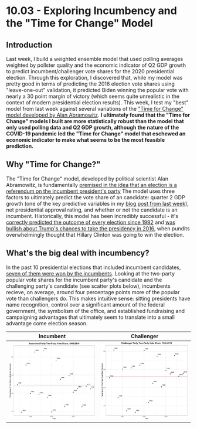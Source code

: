 # 10.03 - Exploring Incumbency and the "Time for Change" Model
## Introduction
Last week, I build a weighted ensemble model that used polling averages weighted by pollster quality and the economic indicator of Q2 GDP growth to predict incumbent/challenger vote shares for the 2020 presidential election. Through this exploration, I discovered that, while my model was pretty good in terms of predicting the 2016 election vote shares using "leave-one-out" validation, it predicted Biden winning the popular vote with nearly a 30 point margin of victory (which seems quite unrealistic in the context of modern presidential election results). This week, I test my "best" model from last week against several variations of the ["Time for Change" model developed by Alan Abramowitz](https://pollyvote.com/en/components/models/retrospective/fundamentals-plus-models/time-for-change-model/). **I ultimately found that the "Time for Change" models I built are more statistically robust than the model that only used polling data and Q2 GDP growth, although the nature of the COVID-19 pandemic led the "Time for Change" model that eschewed an economic indicator to make what seems to be the most feasible prediction.**

## Why "Time for Change?"
The "Time for Change" model, developed by political scientist Alan Abramowitz, is fundamentally [premised in the idea that an election is a referendum on the incumbent president's party](http://www.emory.edu/news/Releases/time-for-change.html) The model uses three factors to ultimately predict the vote share of an candidate: quarter 2 GDP growth (one of the key predictive variables in my [blog post from last week](https://parkermas.github.io/gov1347-blog/09-26)), net presidential approval rating, and whether or not the candidate is an incumbent. Historically, this model has been incredibly successful - it's [correctly predicted the outcome of every election since 1992](https://pollyvote.com/en/components/models/retrospective/fundamentals-plus-models/time-for-change-model/) and [was bullish about Trump's chances to take the presidency in 2016](https://www.nytimes.com/2016/05/11/upshot/voters-fears-about-trump-may-outweigh-wish-for-change.html), when pundits overwhelmingly thought that Hillary Clinton was going to win the election. 

## What's the big deal with incumbency?
In the past 10 presidential elections that included incumbent candidates, [seven of them were won by the incumbents](https://www.npr.org/sections/itsallpolitics/2012/06/11/154745966/why-its-good-to-be-the-incumbent). Looking at the two-party popular vote shares for the incumbent party's candidate and the challenging party's candidate (see scatter plots below), incumbents recieve, on average, around four percentage points more of the popular vote than challengers do. This makes intuitive sense: sitting presidents have name recognition, control over a significant amount of the federal government, the symbolism of the office, and established fundraising and campaigning advantages that ultimately seem to translate into a small advantage come election season. 

  Incumbent                    |  Challenger
:-------------------------:|:-------------------------:
![](incumbent_pv2p.jpeg)  |  ![](challenger_pv2p.jpeg)

